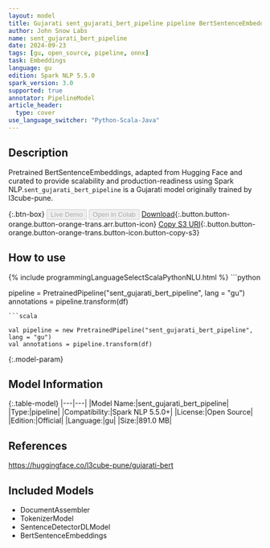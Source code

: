 ```yaml
---
layout: model
title: Gujarati sent_gujarati_bert_pipeline pipeline BertSentenceEmbeddings from l3cube-pune
author: John Snow Labs
name: sent_gujarati_bert_pipeline
date: 2024-09-23
tags: [gu, open_source, pipeline, onnx]
task: Embeddings
language: gu
edition: Spark NLP 5.5.0
spark_version: 3.0
supported: true
annotator: PipelineModel
article_header:
  type: cover
use_language_switcher: "Python-Scala-Java"
---
```


## Description

Pretrained BertSentenceEmbeddings, adapted from Hugging Face and curated to provide scalability and production-readiness using Spark NLP.`sent_gujarati_bert_pipeline` is a Gujarati model originally trained by l3cube-pune.

{:.btn-box}
<button class="button button-orange" disabled>Live Demo</button>
<button class="button button-orange" disabled>Open in Colab</button>
[Download](https://s3.amazonaws.com/auxdata.johnsnowlabs.com/public/models/sent_gujarati_bert_pipeline_gu_5.5.0_3.0_1727101781243.zip){:.button.button-orange.button-orange-trans.arr.button-icon}
[Copy S3 URI](s3://auxdata.johnsnowlabs.com/public/models/sent_gujarati_bert_pipeline_gu_5.5.0_3.0_1727101781243.zip){:.button.button-orange.button-orange-trans.button-icon.button-copy-s3}

## How to use



<div class="tabs-box" markdown="1">
{% include programmingLanguageSelectScalaPythonNLU.html %}
```python

pipeline = PretrainedPipeline("sent_gujarati_bert_pipeline", lang = "gu")
annotations =  pipeline.transform(df)   

```
```scala

val pipeline = new PretrainedPipeline("sent_gujarati_bert_pipeline", lang = "gu")
val annotations = pipeline.transform(df)

```
</div>

{:.model-param}
## Model Information

{:.table-model}
|---|---|
|Model Name:|sent_gujarati_bert_pipeline|
|Type:|pipeline|
|Compatibility:|Spark NLP 5.5.0+|
|License:|Open Source|
|Edition:|Official|
|Language:|gu|
|Size:|891.0 MB|

## References

https://huggingface.co/l3cube-pune/gujarati-bert

## Included Models

- DocumentAssembler
- TokenizerModel
- SentenceDetectorDLModel
- BertSentenceEmbeddings